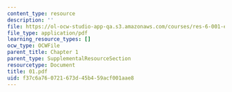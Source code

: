 ```yaml
---
content_type: resource
description: ''
file: https://ol-ocw-studio-app-qa.s3.amazonaws.com/courses/res-6-001-electromagnetic-fields-and-energy-spring-2008/f37c6a760721673d45b459acf001aae8_01.pdf
file_type: application/pdf
learning_resource_types: []
ocw_type: OCWFile
parent_title: Chapter 1
parent_type: SupplementalResourceSection
resourcetype: Document
title: 01.pdf
uid: f37c6a76-0721-673d-45b4-59acf001aae8
---
```


